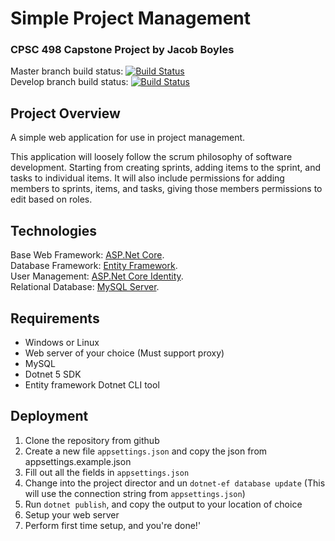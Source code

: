 # Simple Project Management

### CPSC 498 Capstone Project by Jacob Boyles


Master branch build status: [![Build Status](https://dev.azure.com/fixterjake0899/Capstone/_apis/build/status/fixterjake.SimpleProjectManagement?branchName=master)](https://dev.azure.com/fixterjake0899/Capstone/_build/latest?definitionId=11&branchName=master)  
Develop branch build status: [![Build Status](https://dev.azure.com/fixterjake0899/Capstone/_apis/build/status/fixterjake.SimpleProjectManagement?branchName=develop)](https://dev.azure.com/fixterjake0899/Capstone/_build/latest?definitionId=11&branchName=develop)  

## Project Overview

A simple web application for use in project management.

This application will loosely follow the scrum philosophy of software development.
Starting from creating sprints, adding items to the sprint, and tasks to individual items.
It will also include permissions for adding members to sprints, items, and tasks, giving those members permissions to edit based on roles.

## Technologies

Base Web Framework: [ASP.Net Core](https://dotnet.microsoft.com/apps/aspnet).  
Database Framework: [Entity Framework](https://docs.microsoft.com/en-us/ef/).  
User Management: [ASP.Net Core Identity](https://docs.microsoft.com/en-us/aspnet/core/security/authentication/identity?view=aspnetcore-3.1&tabs=visual-studio).  
Relational Database: [MySQL Server](https://dev.mysql.com/downloads/mysql/).

## Requirements

- Windows or Linux
- Web server of your choice (Must support proxy)
- MySQL
- Dotnet 5 SDK
- Entity framework Dotnet CLI tool

## Deployment
1. Clone the repository from github
2. Create a new file `appsettings.json` and copy the json from appsettings.example.json
3. Fill out all the fields in `appsettings.json`
4. Change into the project director and un `dotnet-ef database update` (This will use the connection string from `appsettings.json`)
5. Run `dotnet publish`, and copy the output to your location of choice
6. Setup your web server
7. Perform first time setup, and you're done!'
